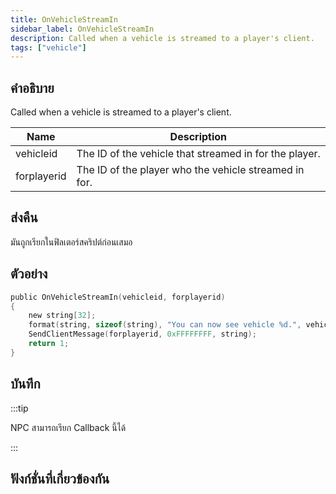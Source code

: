 ```yaml
---
title: OnVehicleStreamIn
sidebar_label: OnVehicleStreamIn
description: Called when a vehicle is streamed to a player's client.
tags: ["vehicle"]
---
```


## คำอธิบาย

Called when a vehicle is streamed to a player's client.

| Name        | Description                                            |
| ----------- | ------------------------------------------------------ |
| vehicleid   | The ID of the vehicle that streamed in for the player. |
| forplayerid | The ID of the player who the vehicle streamed in for.  |

## ส่งคืน

มันถูกเรียกในฟิลเตอร์สคริปต์ก่อนเสมอ

## ตัวอย่าง

```c
public OnVehicleStreamIn(vehicleid, forplayerid)
{
    new string[32];
    format(string, sizeof(string), "You can now see vehicle %d.", vehicleid);
    SendClientMessage(forplayerid, 0xFFFFFFFF, string);
    return 1;
}
```

## บันทึก

:::tip

NPC สามารถเรียก Callback นี้ได้

:::

## ฟังก์ชั่นที่เกี่ยวข้องกัน
